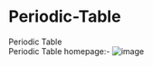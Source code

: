 # Periodic-Table
Periodic Table
<br>
Periodic Table homepage:-
![image](https://user-images.githubusercontent.com/99740228/161682738-03f88110-f9b8-415b-993d-e8db32894d06.png)
